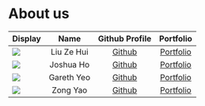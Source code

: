 # About us


Display |    Name    |              Github Profile               | Portfolio 
--------|:----------:|:-----------------------------------------:|:---------:
![](https://www.google.com/url?sa=i&url=https%3A%2F%2Fwww.nationalgeographic.com%2Fanimals%2Fmammals%2Ffacts%2Fdomestic-cat&psig=AOvVaw0h1oKdH4MW00nu2-jCVMT5&ust=1709970657610000&source=images&cd=vfe&opi=89978449&ved=0CBMQjRxqFwoTCOj10J6X5IQDFQAAAAAdAAAAABAI) | Liu Ze Hui |  [Github](https://github.com/liuzehui03)  | [Portfolio](docs/team/liuzehui03.md)
![](https://via.placeholder.com/100.png?text=Photo) | Joshua Ho  |  [Github](https://github.com/joshuahoky)  | [Portfolio](docs/team/joshuahoky.md)
![](https://www.google.com/url?sa=i&url=https%3A%2F%2Fwww.thesprucepets.com%2Fabout-tuxedo-cats-554695&psig=AOvVaw0C_GqS3DVZWNcXkFONc6FM&ust=1709970666751000&source=images&cd=vfe&opi=89978449&ved=0CBMQjRxqFwoTCNi3kqOX5IQDFQAAAAAdAAAAABAE) | Gareth Yeo | [Github](https://github.com/lordgareth10) | [Portfolio](docs/team/lordgareth10.md)
![](https://via.placeholder.com/100.png?text=Photo) |  Zong Yao  |       [Github](https://github.com/)       | [Portfolio](docs/team/yeozongyao.md)

